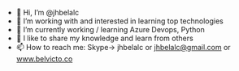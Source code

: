 - 👋 Hi, I’m @jhbelalc
- 👀 I’m working with and interested in learning top technologies
- 🌱 I’m currently working / learning Azure Devops, Python
- 💞️ I like to share my knowledge and learn from others
- 📫 How to reach me: Skype-> jhbelalc or jhbelalc@gmail.com or www.belvicto.co 

<!---
jhbelalc/jhbelalc is a ✨ special ✨ repository because its `README.md` (this file) appears on your GitHub profile.
You can click the Preview link to take a look at your changes.
--->
